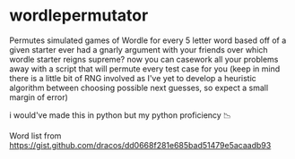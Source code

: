 # wordlepermutator
Permutes simulated games of Wordle for every 5 letter word based off of a given starter
ever had a gnarly argument with your friends over which wordle starter reigns supreme? now you can casework all your problems away with a script that will permute every test case for you (keep in mind there is a little bit of RNG involved as I've yet to develop a heuristic algorithm between choosing possible next guesses, so expect a small margin of error)

i would've made this in python but my python proficiency 📉

Word list from https://gist.github.com/dracos/dd0668f281e685bad51479e5acaadb93
